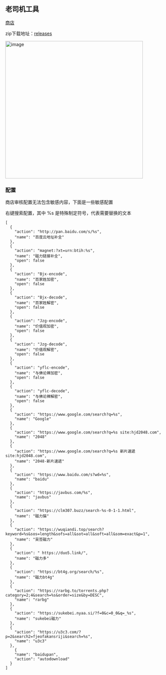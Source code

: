 ## 老司机工具

[商店](https://chrome.google.com/webstore/detail/enekgmgmfmgmjndgahlnggndehihfjoi)

zip下载地址：[releases](https://github.com/bluebabes/lsp-tool/releases)

<img width="429" alt="image" src="https://github.com/bluebabes/lsp-tool/assets/3329261/b49305a0-fc22-4866-ab54-bbe1fef8f35e">


### 配置

商店审核配置无法包含敏感内容，下面是一些敏感配置

右键搜索配置，其中 %s 是特殊制定符号，代表需要替换的文本

```
[
  {
    "action": "http://pan.baidu.com/s/%s",
    "name": "百度云地址补全"
  },
  {
    "action": "magnet:?xt=urn:btih:%s",
    "name": "磁力链接补全",
    "open": false
  },
  {
    "action": "Bjx-encode",
    "name": "百家姓加密",
    "open": false
  },
  {
    "action": "Bjx-decode",
    "name": "百家姓解密",
    "open": false
  },
  {
    "action": "Jzg-encode",
    "name": "价值观加密",
    "open": false
  },
  {
    "action": "Jzg-decode",
    "name": "价值观解密",
    "open": false
  },
  {
    "action": "yflc-encode",
    "name": "与佛论禅加密",
    "open": false
  },
  {
    "action": "yflc-decode",
    "name": "与佛论禅解密",
    "open": false
  },
  {
    "action": "https://www.google.com/search?q=%s",
    "name": "Google"
  },
  {
    "action": "https://www.google.com/search?q=%s site:hjd2048.com",
    "name": "2048"
  },
  {
    "action": "https://www.google.com/search?q=%s 新片速遞 site:hjd2048.com",
    "name": "2048-新片速遞"
  },
  {
    "action": "https://www.baidu.com/s?wd=%s",
    "name": "baidu"
  },
  {
    "action": "https://javbus.com/%s",
    "name": "javbus"
  },
  {
    "action": "https://clm307.buzz/search-%s-0-1-1.html",
    "name": "磁力猫"
  },
  {
    "action": "https://wuqiandi.top/search?keyword=%s&sos=length&sofs=all&sot=all&soft=all&som=exact&p=1",
    "name": "吴签磁力"
  },
  {
    "action": " https://duo5.link/",
    "name": "磁力多"
  },
  {
    "action": "https://bt4g.org/search/%s",
    "name": "磁力bt4g"
  },
  {
    "action": "https://rarbg.to/torrents.php?category=2;4&search=%s&order=size&by=DESC",
    "name": "rarbg"
  },
  {
    "action": "https://sukebei.nyaa.si/?f=0&c=0_0&q=_%s",
    "name": "sukebei磁力"
  },
  {
    "action": "https://u3c3.com/?p=2&search2=fjeofakansriji&search=%s",
    "name": "u3c3"
  },
    {
    "name": "baidupan",
    "action": "autodownload"
  }
]

```

